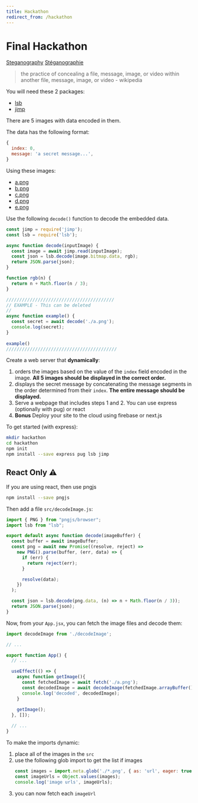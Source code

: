 ```yaml
---
title: Hackathon
redirect_from: /hackathon
---
```


# Final Hackathon

[Steganography](https://en.wikipedia.org/wiki/Steganography) [Stéganographie](https://fr.wikipedia.org/wiki/St%C3%A9ganographie)

> the practice of concealing a file, message, image, or video within another file, message, image, or video - wikipedia

You will need these 2 packages:
* [lsb](https://github.com/hughsk/lsb)
* [jimp](https://github.com/oliver-moran/jimp/tree/master/packages/jimp)

There are 5 images with data encoded in them.

The data has the following format:
```javascript
{
  index: 0,
  message: 'a secret message...',
}
```

Using these images:

* [a.png](images/a.png)
* [b.png](images/b.png)
* [c.png](images/c.png)
* [d.png](images/d.png)
* [e.png](images/e.png)

Use the following `decode()` function to decode the embedded data.

```javascript
const jimp = require('jimp');
const lsb = require('lsb');

async function decode(inputImage) {
  const image = await jimp.read(inputImage);
  const json = lsb.decode(image.bitmap.data, rgb);
  return JSON.parse(json);
}

function rgb(n) {
  return n + Math.floor(n / 3);
}

/////////////////////////////////////////
// EXAMPLE - This can be deleted
//
async function example() {
  const secret = await decode('./a.png');
  console.log(secret);
}
 
example()
//////////////////////////////////////////
```

Create a web server that **dynamically**:

1. orders the images based on the value of the `index` field encoded in the image. **All 5 images should be displayed in the correct order.**
1. displays the secret message by concatenating the message segments in the order determined from their `index`. **The entire message should be displayed.**
1. Serve a webpage that includes steps 1 and 2. You can use express (optionally with pug) or react
1. **Bonus** Deploy your site to the cloud using firebase or next.js

To get started (with express):
```bash
mkdir hackathon
cd hackathon
npm init
npm install --save express pug lsb jimp
```

## React Only ⚠️

If you are using react, then use pngjs

```bash
npm install --save pngjs
```

Then add a file `src/decodeImage.js`:
```js
import { PNG } from "pngjs/browser";
import lsb from "lsb";

export default async function decode(imageBuffer) {
  const buffer = await imageBuffer;
  const png = await new Promise((resolve, reject) =>
    new PNG().parse(buffer, (err, data) => {
      if (err) {
        return reject(err);
      }

      resolve(data);
    })
  );

  const json = lsb.decode(png.data, (n) => n + Math.floor(n / 3));
  return JSON.parse(json);
}
```

Now, from your `App.jsx`, you can fetch the image files and decode them:

```jsx
import decodeImage from './decodeImage';

// ...

export function App() {
  // ...

  useEffect(() => {
    async function getImage(){
      const fetchedImage = await fetch('./a.png');
      const decodedImage = await decodeImage(fetchedImage.arrayBuffer());
      console.log('decoded', decodedImage);
    }
    
    getImage();
  }, []);

  // ...
}
```

To make the imports dynamic:
1. place all of the images in the `src`
1. use the following glob import to get the list if images
   ```js
   const images = import.meta.glob('./*.png', { as: 'url', eager: true });
   const imageUrls = Object.values(images);
   console.log('image urls', imageUrls);
   ```
1. you can now fetch each `imageUrl`
